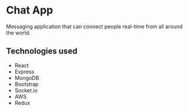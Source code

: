 # Chat App
Messaging application that can connect people real-time from all around the world.

## Technologies used
 - React
 - Express
 - MongoDB
 - Bootstrap
 - Socket.io
 - AWS
 - Redux
